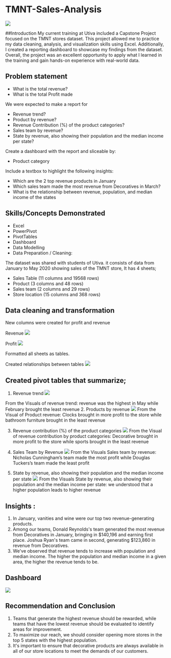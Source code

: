 # TMNT-Sales-Analysis
![](tmnt_store.jpeg)

##Introduction
My current training at Utiva included a Capstone Project focused on the TMNT stores dataset. This project allowed me to practice my data cleaning, analysis, and visualization skills using Excel. Additionally, I created a reporting dashboard to showcase my findings from the dataset. Overall, the project was an excellent opportunity to apply what I learned in the training and gain hands-on experience with real-world data.

## Problem statement 
- What is the total revenue?
- What is the total Profit made

We were expected to make a report for 
-	Revenue trend?
-	Product by revenue?
-	Revenue Contribution (%) of the product categories?
-	Sales team by revenue?
-	State by revenue, also showing their population and the median income per state?

Create a dashboard with the report and sliceable by:
-	Product category

Include a textbox to highlight the following insights:
-	Which are the 2 top revenue products in January
-	Which sales team made the most revenue from Decoratives in March?
-	What is the relationship between revenue, population, and median income of the states

## Skills/Concepts Demonstrated
- Excel
- PowerPivot
- PivotTables
- Dashboard 
- Data Modelling
- Data Preparation / Cleaning:

The dataset was shared with students of Utiva. it consists of data from January to May 2020 showing sales of the TMNT store, It has 4 sheets; 
- Sales Table    (11 columns and 19568 rows)
- Product  (3 columns and 48 rows)
- Sales team  (2 columns and 29 rows)
- Store location    (15 columns and 368 rows) 

## Data cleaning and transformation
New columns were created for profit and revenue

Revenue
![](Revenue_Creation.png)

Profit
![](Profit_creation.png)

Formatted all sheets as tables.


Created relationships between tables
![](Create_relationships.png)

## Created  pivot tables that summarize;

1. Revenue trend
![](revenue_by_month.png)

From the Visuals of revenue trend: revenue was the highest in May while February brought the least revenue 
2. Products by revenue
![](product_by_revenue.png)
From the Visual of Product revenue: Clocks brought in more profit to the store while bathroom furniture brought in the least revenue

3. Revenue contribution (%) of the product categories
![](revenue%_by_product.png)
From the Visual of revenue contribution by product categories: Decorative brought in more profit to the store while sports brought in the least revenue

4. Sales Team by Revenue
![](Revenue_by_salesTeam.png)
From the Visuals Sales team by revenue: Nicholas Cunningham’s team made the most profit while Douglas Tuckers’s team made the least profit 

5. State by revenue, also showing their population and the median income per state
![](revenue_by_income_population.png)
From the Visuals State by revenue, also showing their population and the median income per state: we understood that a higher population leads to higher revenue

## Insights :
1.	In January, vanities and wine were our top two revenue-generating products.
2.	Among our teams, Donald Reynolds's team generated the most revenue from Decoratives in January, bringing in $140,196 and earning first place. Joshua Ryan's team came in second, generating $123,860 in revenue from Decoratives.
3.	We've observed that revenue tends to increase with population and median income. The higher the population and median income in a given area, the higher the revenue tends to be.
 
 
## Dashboard 
![](dashboard.png)

## Recommendation and Conclusion
1.	Teams that generate the highest revenue should be rewarded, while teams that have the lowest revenue should be evaluated to identify areas for improvement.
2.	To maximize our reach, we should consider opening more stores in the top 5 states with the highest population.
3.	It's important to ensure that decorative products are always available in all of our store locations to meet the demands of our customers.


